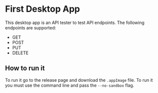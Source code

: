 # First Desktop App

This desktop app is an API tester to test API endpoints. The following endpoints are supported:

- GET
- POST
- PUT
- DELETE

## How to run it

To run it go to the release page and download the `.appImage` file. To run it you must use the command line and pass the `--no-sandbox` flag.
